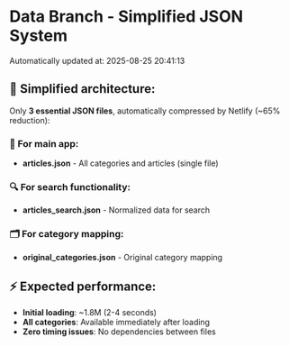 # Data Branch - Simplified JSON System
Automatically updated at: 2025-08-25 20:41:13

## 🎯 Simplified architecture:
Only **3 essential JSON files**, automatically compressed by Netlify (~65% reduction):

### 📱 For main app:
- **articles.json** - All categories and articles (single file)

### 🔍 For search functionality:
- **articles_search.json** - Normalized data for search

### 🗂️ For category mapping:
- **original_categories.json** - Original category mapping

## ⚡ Expected performance:
- **Initial loading**: ~1.8M (2-4 seconds)
- **All categories**: Available immediately after loading
- **Zero timing issues**: No dependencies between files
